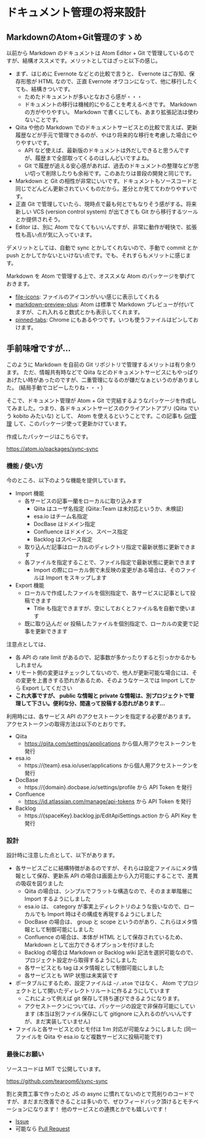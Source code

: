 # ドキュメント管理の将来設計

## MarkdownのAtom+Git管理のすゝめ

以前から Markdown のドキュメントは Atom Editor + Git で管理しているのですが、結構オススメです。メリットとしてはざっと以下の感じ。

- まず、はじめに Evernote などとの比較で言うと、 Evernote はご存知、保存形態が HTML なので、正直 Evernote オワコンになって、他に移行したくても、結構きついです。
   - ためたドキュメントが多いとなおさら感が・・・
   - ドキュメントの移行は機械的にやることを考えるべきです。  Markdown の方がやりやすい。 Markdown で書くにしても、あまり拡張記法は使わないことです。
- Qiita や他の Markdown でのドキュメントサービスとの比較で言えば、更新履歴などが手元で管理できるのが、やはり将来的な移行を考慮した場合にやりやすいです。
   - API など使えば、最新版のドキュメントは外だしできると思うんですが、履歴まで全部取ってくるのはしんどいですよね。
   - Git で履歴が追える安心感があれば、過去のドキュメントの整理などが思い切って削除したりも余裕です。このあたりは普段の開発と同じです。
- Markdown と Git の相性が非常にいいです。ドキュメントもソースコードと同じでどんどん更新されていくものだから。差分とか見ててわかりやすいです。
- 正直 Git で管理していたら、現時点で最も何とでもなりそう感がする。将来新しい VCS (version control system) が出てきても Git から移行するツールとか提供されそう。
- Editor は、別に Atom でなくてもいいんですが、非常に動作が軽快で、拡張性も高い点が気に入っています。

デメリットとしては、自動で sync とかしてくれないので、手動で commit とか push とかしてかないといけない点です。でも、それすらもメリットに感じます。

Markdown を Atom で管理する上で、オススメな Atom のパッケージを挙げておきます。

- [file-icons](https://atom.io/packages/file-icons): ファイルのアイコンがいい感じに表示してくれる
- [markdown-preview-plus](https://atom.io/packages/markdown-preview-plus): Atom は標準で Markdown プレビューが付いてますが、これ入れると数式とかも表示してくれます。
- [pinned-tabs](https://atom.io/packages/pinned-tabs): Chrome にもあるやつです。いつも使うファイルはピンしておけます。


## 手前味噌ですが...

このように Markdown を自前の Git リポジトリで管理するメリットは有り余ります。
ただ、情報共有時などで Qiita などのドキュメントサービスにもやっぱりあげたい時があったのですが、二重管理になるのが嫌だなぁというのがありました。 (結局手動でコピーしたりね・・・)

そこで、ドキュメント管理が Atom + Git で完結するようなパッケージを作成してみました。つまり、各ドキュメントサービスのクライアントアプリ (Qiita でいう kobito みたいな) として、 Atom を使えるということです。この記事も [Git管理](https://github.com/tearoom6/articles) して、このパッケージ使って更新かけています。

作成したパッケージはこちらです。

https://atom.io/packages/sync-sync


### 機能 / 使い方

今のところ、以下のような機能を提供しています。

- Import 機能
   - 各サービスの記事一蘭をローカルに取り込みます
      - Qiita はユーザ名指定 (Qiita::Team は未対応というか、未検証)
      - esa.io はチーム名指定
      - DocBase はドメイン指定
      - Confluence はドメイン、スペース指定
      - Backlog はスペース指定
   - 取り込んだ記事はローカルのディレクトリ指定で最新状態に更新できます
   - 各ファイルを指定することで、ファイル指定で最新状態に更新できます
      - Import の際にローカル側で未反映の変更がある場合は、そのファイルは Import をスキップします
- Export 機能
   - ローカルで作成したファイルを個別指定で、各サービスに記事として投稿できます
      - Title も指定できますが、空にしておくとファイル名を自動で使います
   - 既に取り込んだ or 投稿したファイルを個別指定で、ローカルの変更で記事を更新できます

注意点としては、

- 各 API の rate limit があるので、記事数が多かったりすると引っかかるかもしれません
- リモート側の変更はチェックしてないので、他人が更新可能な場合には、その変更を上書きする恐れがあるため、そのようなケースでは Import してから Export してください
- **これ大事ですが、 public な情報と private な情報は、別プロジェクトで管理して下さい。便利な分、間違って投稿する恐れがあります...**

利用時には、各サービス API のアクセストークンを指定する必要があります。
アクセストークンの取得方法は以下のとおりです。

- Qiita
   - https://qiita.com/settings/applications から個人用アクセストークンを発行
- esa.io
   - https://{team}.esa.io/user/applications から個人用アクセストークンを発行
- DocBase
   - https://{domain}.docbase.io/settings/profile から API Token を発行
- Confluence
   - https://id.atlassian.com/manage/api-tokens から API Token を発行
- Backlog
   - https://{spaceKey}.backlog.jp/EditApiSettings.action から API Key を発行


### 設計

設計時に注意した点として、以下があります。

- 各サービスごとに結構特徴があるのですが、それらは設定ファイルにメタ情報として保存、更新系 API の場合は画面上から入力可能にすることで、差異の吸収を図りました
   - Qiita の場合は、シンプルでフラットな構造なので、そのまま単階層に Import するようにしました
   - esa.io は、 category が事実上ディレクトリのような扱いなので、ローカルでも Import 時はその構成を再現するようにしました
   - DocBase の場合は、 group と scope というのがあり、これらはメタ情報として制御可能にしました
   - Confluence の場合は、本体が HTML として保存されているため、 Markdown として出力できるオプションを付けました
   - Backlog の場合は Markdown or Backlog wiki 記法を選択可能なので、プロジェクト設定から取得するようにしました
   - 各サービスとも tag はメタ情報として制御可能にしました
   - 各サービスとも WIP 状態は未実装です
- ポータブルにするため、設定ファイルは `~/.atom` ではなく、 Atom でプロジェクトとして開いたディレクトリルートに作るようにしています
   - これによって例えば git 保存して持ち運びできるようになります。
   - アクセストークンについては、パッケージの設定で非保存可能にしています (本当は別ファイル保存にして gitignore に入れるのがいいんですが、まだ実装していません)
- ファイルと各サービスとのヒモ付は 1:m 対応が可能なようにしました (同一ファイルを Qiita や esa.io など複数サービスに投稿可能です)


### 最後にお願い

ソースコードは MIT で公開しています。

https://github.com/tearoom6/sync-sync

割と突貫工事で作ったのと JS の async に慣れてないのとで荒削りのコードですが、まだまだ改善できることは多いので、ぜひフィードバック頂けるとモチベーションになります！
他のサービスとの連携とかでも嬉しいです！

- [Issue](https://github.com/tearoom6/sync-sync/issues)
- 可能なら [Pull Request](https://github.com/tearoom6/sync-sync/pulls)
